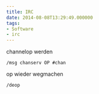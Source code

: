 ```yaml
---
title: IRC
date: 2014-08-08T13:29:49.000000
tags: 
- Software
- irc
---
```



channelop werden

    /msg chanserv OP #chan

op wieder wegmachen

    /deop
